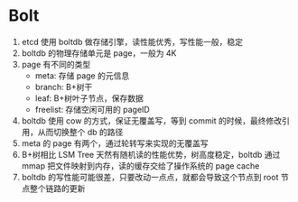 # Bolt

1. etcd 使用 boltdb 做存储引擎，读性能优秀，写性能一般，稳定
2. boltdb 的物理存储单元是 page，一般为 4K
3. page 有不同的类型
   - meta: 存储 page 的元信息
   - branch: B+树干
   - leaf: B+树叶子节点，保存数据
   - freelist: 存储空闲可用的 pageID
4. boltdb 使用 cow 的方式，保证无覆盖写，等到 commit 的时候，最终修改引用，从而切换整个 db 的路径
5. meta 的 page 有两个，通过轮转写来实现的无覆盖写
6. B+树相比 LSM Tree 天然有随机读的性能优势，树高度稳定，boltdb 通过 mmap 把文件映射到内存，读的缓存交给了操作系统的 page cache
7. boltdb 的写性能可能很差，只要改动一点点，就都会导致这个节点到 root 节点整个链路的更新
